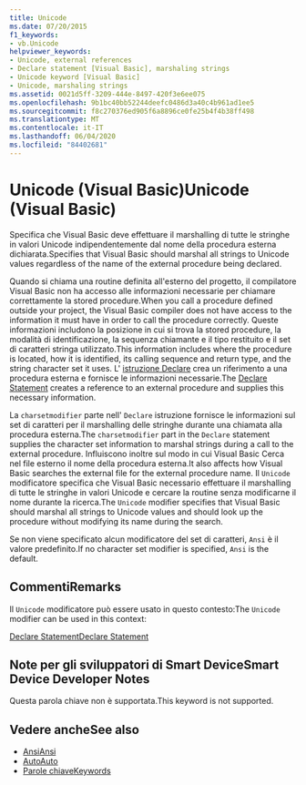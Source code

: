 ```yaml
---
title: Unicode
ms.date: 07/20/2015
f1_keywords:
- vb.Unicode
helpviewer_keywords:
- Unicode, external references
- Declare statement [Visual Basic], marshaling strings
- Unicode keyword [Visual Basic]
- Unicode, marshaling strings
ms.assetid: 0021d5ff-3209-444e-8497-420f3e6ee075
ms.openlocfilehash: 9b1bc40bb52244deefc0486d3a40c4b961ad1ee5
ms.sourcegitcommit: f8c270376ed905f6a8896ce0fe25b4f4b38ff498
ms.translationtype: MT
ms.contentlocale: it-IT
ms.lasthandoff: 06/04/2020
ms.locfileid: "84402681"
---
```

# <a name="unicode-visual-basic"></a><span data-ttu-id="10df0-102">Unicode (Visual Basic)</span><span class="sxs-lookup"><span data-stu-id="10df0-102">Unicode (Visual Basic)</span></span>
<span data-ttu-id="10df0-103">Specifica che Visual Basic deve effettuare il marshalling di tutte le stringhe in valori Unicode indipendentemente dal nome della procedura esterna dichiarata.</span><span class="sxs-lookup"><span data-stu-id="10df0-103">Specifies that Visual Basic should marshal all strings to Unicode values regardless of the name of the external procedure being declared.</span></span>  
  
 <span data-ttu-id="10df0-104">Quando si chiama una routine definita all'esterno del progetto, il compilatore Visual Basic non ha accesso alle informazioni necessarie per chiamare correttamente la stored procedure.</span><span class="sxs-lookup"><span data-stu-id="10df0-104">When you call a procedure defined outside your project, the Visual Basic compiler does not have access to the information it must have in order to call the procedure correctly.</span></span> <span data-ttu-id="10df0-105">Queste informazioni includono la posizione in cui si trova la stored procedure, la modalità di identificazione, la sequenza chiamante e il tipo restituito e il set di caratteri stringa utilizzato.</span><span class="sxs-lookup"><span data-stu-id="10df0-105">This information includes where the procedure is located, how it is identified, its calling sequence and return type, and the string character set it uses.</span></span> <span data-ttu-id="10df0-106">L' [istruzione Declare](../statements/declare-statement.md) crea un riferimento a una procedura esterna e fornisce le informazioni necessarie.</span><span class="sxs-lookup"><span data-stu-id="10df0-106">The [Declare Statement](../statements/declare-statement.md) creates a reference to an external procedure and supplies this necessary information.</span></span>  
  
 <span data-ttu-id="10df0-107">La `charsetmodifier` parte nell' `Declare` istruzione fornisce le informazioni sul set di caratteri per il marshalling delle stringhe durante una chiamata alla procedura esterna.</span><span class="sxs-lookup"><span data-stu-id="10df0-107">The `charsetmodifier` part in the `Declare` statement supplies the character set information to marshal strings during a call to the external procedure.</span></span> <span data-ttu-id="10df0-108">Influiscono inoltre sul modo in cui Visual Basic Cerca nel file esterno il nome della procedura esterna.</span><span class="sxs-lookup"><span data-stu-id="10df0-108">It also affects how Visual Basic searches the external file for the external procedure name.</span></span> <span data-ttu-id="10df0-109">Il `Unicode` modificatore specifica che Visual Basic necessario effettuare il marshalling di tutte le stringhe in valori Unicode e cercare la routine senza modificarne il nome durante la ricerca.</span><span class="sxs-lookup"><span data-stu-id="10df0-109">The `Unicode` modifier specifies that Visual Basic should marshal all strings to Unicode values and should look up the procedure without modifying its name during the search.</span></span>  
  
 <span data-ttu-id="10df0-110">Se non viene specificato alcun modificatore del set di caratteri, `Ansi` è il valore predefinito.</span><span class="sxs-lookup"><span data-stu-id="10df0-110">If no character set modifier is specified, `Ansi` is the default.</span></span>  
  
## <a name="remarks"></a><span data-ttu-id="10df0-111">Commenti</span><span class="sxs-lookup"><span data-stu-id="10df0-111">Remarks</span></span>  
 <span data-ttu-id="10df0-112">Il `Unicode` modificatore può essere usato in questo contesto:</span><span class="sxs-lookup"><span data-stu-id="10df0-112">The `Unicode` modifier can be used in this context:</span></span>  
  
 [<span data-ttu-id="10df0-113">Declare Statement</span><span class="sxs-lookup"><span data-stu-id="10df0-113">Declare Statement</span></span>](../statements/declare-statement.md)  
  
## <a name="smart-device-developer-notes"></a><span data-ttu-id="10df0-114">Note per gli sviluppatori di Smart Device</span><span class="sxs-lookup"><span data-stu-id="10df0-114">Smart Device Developer Notes</span></span>  
 <span data-ttu-id="10df0-115">Questa parola chiave non è supportata.</span><span class="sxs-lookup"><span data-stu-id="10df0-115">This keyword is not supported.</span></span>  
  
## <a name="see-also"></a><span data-ttu-id="10df0-116">Vedere anche</span><span class="sxs-lookup"><span data-stu-id="10df0-116">See also</span></span>

- [<span data-ttu-id="10df0-117">Ansi</span><span class="sxs-lookup"><span data-stu-id="10df0-117">Ansi</span></span>](ansi.md)
- [<span data-ttu-id="10df0-118">Auto</span><span class="sxs-lookup"><span data-stu-id="10df0-118">Auto</span></span>](auto.md)
- [<span data-ttu-id="10df0-119">Parole chiave</span><span class="sxs-lookup"><span data-stu-id="10df0-119">Keywords</span></span>](../keywords/index.md)
